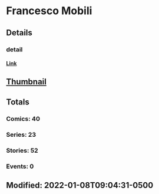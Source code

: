 # Francesco  Mobili 
## Details
### detail
#### [Link](http://marvel.com/comics/creators/13602/francesco_mobili?utm_campaign=apiRef&utm_source=225578a89fc76f3d20fbffda5d17a88d)
## [Thumbnail](http://i.annihil.us/u/prod/marvel/i/mg/b/40/image_not_available.jpg)
## Totals
### Comics: 40
### Series: 23
### Stories: 52
### Events: 0
## Modified: 2022-01-08T09:04:31-0500